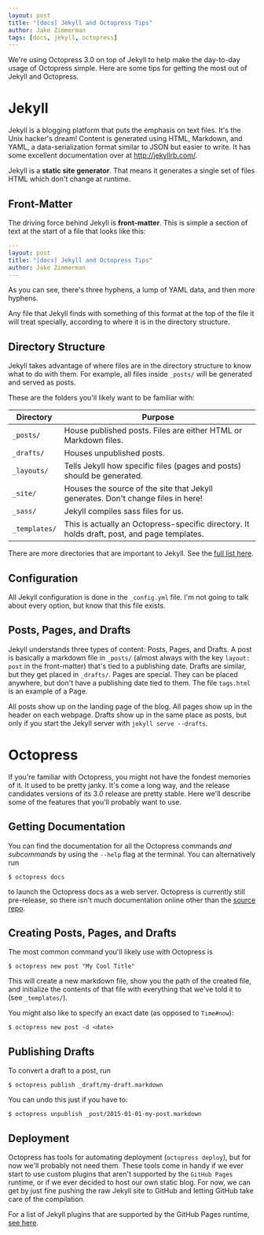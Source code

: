 ```yaml
---
layout: post
title: "[docs] Jekyll and Octopress Tips"
author: Jake Zimmerman
tags: [docs, jekyll, octopress]
---
```


We're using Octopress 3.0 on top of Jekyll to help make the day-to-day usage of
Octopress simple. Here are some tips for getting the most out of Jekyll and
Octopress.

# Jekyll

Jekyll is a blogging platform that puts the emphasis on text files. It's the
Unix hacker's dream! Content is generated using HTML, Markdown, and YAML, a
data-serialization format similar to JSON but easier to write. It has some
excellent documentation over at <http://jekyllrb.com/>.

Jekyll is a __static site generator__. That means it generates a single set of
files HTML which don't change at runtime.

## Front-Matter

The driving force behind Jekyll is __front-matter__. This is simple a section of
text at the start of a file that looks like this:

```yaml
---
layout: post
title: "[docs] Jekyll and Octopress Tips"
author: Jake Zimmerman
---
```

As you can see, there's three hyphens, a lump of YAML data, and then more
hyphens.

Any file that Jekyll finds with something of this format at the top of the file
it will treat specially, according to where it is in the directory structure.

## Directory Structure

Jekyll takes advantage of where files are in the directory structure to know
what to do with them. For example, all files inside `_posts/` will be generated
and served as posts.

These are the folders you'll likely want to be familiar with:

| Directory     | Purpose                                                                                     |
| ---------     | -------                                                                                     |
| `_posts/`     | House published posts. Files are either HTML or Markdown files.                             |
| `_drafts/`    | Houses unpublished posts.                                                                   |
| `_layouts/`   | Tells Jekyll how specific files (pages and posts) should be generated.                      |
| `_site/`      | Houses the source of the site that Jekyll generates. Don't change files in here!            |
| `_sass/`      | Jekyll compiles sass files for us.                                                          |
| `_templates/` | This is actually an Octopress-specific directory. It holds draft, post, and page templates. |

There are more directories that are important to Jekyll. See the [full list here][dir-struct].


## Configuration

All Jekyll configuration is done in the `_config.yml` file. I'm not going to
talk about every option, but know that this file exists.


## Posts, Pages, and Drafts

Jekyll understands three types of content: Posts, Pages, and Drafts. A post is
basically a markdown file in `_posts/` (almost always with the key `layout:
post` in the front-matter) that's tied to a publishing date. Drafts are similar,
but they get placed in `_drafts/`. Pages are special. They can be placed
anywhere, but don't have a publishing date tied to them. The file `tags.html` is
an example of a Page.

All posts show up on the landing page of the blog. All pages show up in the
header on each webpage. Drafts show up in the same place as posts, but only if
you start the Jekyll server with `jekyll serve --drafts`.


# Octopress

If you're familiar with Octopress, you might not have the fondest memories of
it. It used to be pretty janky. It's come a long way, and the release candidates
versions of its 3.0 release are pretty stable. Here we'll describe some of the
features that you'll probably want to use.


## Getting Documentation

You can find the documentation for all the Octopress commands _and subcommands_
by using the `--help` flag at the terminal. You can alternatively run

```console
$ octopress docs
```

to launch the Octopress docs as a web server. Octopress is currently still
pre-release, so there isn't much documentation online other than the [source
repo][octopress].


## Creating Posts, Pages, and Drafts

The most common command you'll likely use with Octopress is

```console
$ octopress new post "My Cool Title"
```

This will create a new markdown file, show you the path of the created file, and
initialize the contents of that file with everything that we've told it to (see
`_templates/`).

You might also like to specify an exact date (as opposed to `Time#now`):

```console
$ octopress new post -d <date>
```


## Publishing Drafts

To convert a draft to a post, run

```console
$ octopress publish _draft/my-draft.markdown
```

You can undo this just if you have to:

```console
$ octopress unpublish _post/2015-01-01-my-post.markdown
```


## Deployment

Octopress has tools for automating deployment (`octopress deploy`), but for now
we'll probably not need them. These tools come in handy if we ever start to use
custom plugins that aren't supported by the `GitHub Pages` runtime, or if we
ever decided to host our own static blog. For now, we can get by just fine
pushing the raw Jekyll site to GitHub and letting GitHub take care of the
compilation.

For a list of Jekyll plugins that are supported by the GitHub Pages runtime,
[see here][plugins].


[dir-struct]: http://jekyllrb.com/docs/structure/
[octopress]: https://github.com/octopress/octopress
[plugins]: https://pages.github.com/versions/



